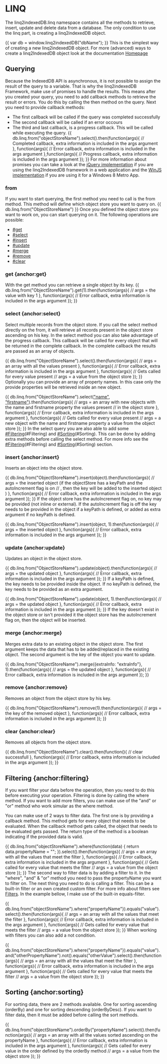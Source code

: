 # LINQ
The linq2indexedDB.linq namespace contains all the methods to retrieve, insert, update and delete data from a database. The only condition to use the linq part, is creating a linq2indexedDB object.

{{
var db = window.linq2indexedDB("dbName");
}} This is the simplest way of creating a new linq2indexedDB object. For more (advanced) ways to create a linq2IndexedDB object look at the documentation [Homepage](http://linq2indexeddb.codeplex.com/documentation)

## Querying
Because the IndexedDB API is asynchronous, it is not possible to assign the result of the query to a variable. That is why the linq2indexedDB Framework, make use of promises to handle the results. This means after you created your query, you need to add callback methods to retrieve the result or errors. You do this by calling the then method on the query. Next you need to provide callback methods:
* The first callback will be called if the query was completed successfully
* The second callback will be called if an error occours
* The third and last callback, is a progress callback. This will be called while executing the query.
{{
db.linq.from("objectStoreName").select().then(function(args){
    // Completed callback, extra information is included in the args argument
}, function(args){
    // Error callback, extra information is included in the args argument
},function(args){
    // Progress callback, extra information is included in the args argument
});
}} For more information about promises you can take a look at the [jQuery implementation](http://api.jquery.com/category/deferred-object/) if you are using the linq2IndexedDB framework in a web application and the [WinJS implementation](http://msdn.microsoft.com/en-us/library/windows/apps/br211867.aspx) if you are using it for a Windows 8 Metro App.
### from
If you want to start querying, the first method you need to call is the from method. This method will define which object store you want to query on.
{{
db.linq.from("ObjectStoreName")
}} Once you defined the object store you want to work on, you can start querying on it. The following operations are possible:
* [#get](#get)
* [#select](#select)
* [#insert](#insert)
* [#update](#update)
* [#merge](#merge)
* [#remove](#remove)
* [#clear](#clear)
### get {anchor:get}
With the get method you can retrieve a single object by its key.
{{
db.linq.from("ObjectStoreName").get(1).then(function(args){
    // args = the value with key 1
}, function(args){
    // Error callback, extra information is included in the args argument
});
}}
### select {anchor:select}
Select multiple records from the object store. If you call the select method directly on the from, it will retrieve all records present in the object store ascending on his key. In the select method you can also take advantage of the progress callback. This callback will be called for every object that will be returned in the complete callback. In the complete callback the results are passed as an array of objects.

{{
db.linq.from("ObjectStoreName").select().then(function(args){
    // args = an array with all the values present
}, function(args){
    // Error callback, extra information is included in the args argument
}, function(args){
    // Gets called for every value present
    // args = a value from the object store
});
}} Optionally you can provide an array of property names. In this case only the provide properties will be retrieved inside an new object.

{{
db.linq.from("ObjectStoreName").select(["name", "firstname"](_name_,-_firstname_)).then(function(args){
    // args = an array with new objects with the name and firstname property the values present
    // in the object store
}, function(args){
    // Error callback, extra information is included in the args argument
}, function(args){
    // Gets called for every value present
    // args = a new object with the name and firstname property a value from the object store
});
}} In the select query you are also able to add some [#Filtering](#Filtering)(#Filtering) and [#Sorting](#Sorting)(#Sorting). This can be done by adding extra methods before calling the select method. For more info see the [#Filtering](#Filtering)(#Filtering) and [#Sorting](#Sorting)(#Sorting) section. 
### insert {anchor:insert}
Inserts an object into the object store. 

{{
db.linq.from("ObjectStoreName").insert(object).then(function(args){
    // args = the inserted object (if the objectStore has a keyPath and the autoIncrement flag is on
    // , then the key will be added to the inserted object )
}, function(args){
    // Error callback, extra information is included in the args argument
});
}} If the object store has the autoIncrement flag on, no key may be provided (not inline or external). If the autoIncrement flag is off the key needs to be provided in the object if a keyPath is defined, or added as extra argument if no keyPath is defined.

{{
db.linq.from("ObjectStoreName").insert(object, 1).then(function(args){
    // args = the inserted object 
}, function(args){
    // Error callback, extra information is included in the args argument
});
}}
### update {anchor:update}
Updates an object in the object store. 

{{
db.linq.from("ObjectStoreName").update(object).then(function(args){
    // args = the updated object 
}, function(args){
    // Error callback, extra information is included in the args argument
});
}} If a keyPath is defined, the key needs to be provided inside the object. If no keyPath is defined, the key needs to be provided as an extra argument.

{{
db.linq.from("ObjectStoreName").update(object, 1).then(function(args){
    // args = the updated object 
}, function(args){
    // Error callback, extra information is included in the args argument
});
}} If the key doesn't exist in the object store or isn't provided it the object store has the autoIncrement flag on, then the object will be inserted.
### merge {anchor:merge}
Merges extra data to an existing object in the object store. The first argument keeps the data that has to be added/replaced in the existing object. The second argument is the key of the object you want to update.

{{
db.linq.from("ObjectStoreName").merge({extraInfo: "extraInfo"}, 1).then(function(args){
    // args = the updated object 
}, function(args){
    // Error callback, extra information is included in the args argument
});
}} 
### remove {anchor:remove}
Removes an object from the object store by his key. 

{{
db.linq.from("ObjectStoreName").remove(1).then(function(args){
    // args = the key of the removed object
}, function(args){
    // Error callback, extra information is included in the args argument
});
}}
### clear {anchor:clear}
Removes all objects from the object store. 

{{
db.linq.from("ObjectStoreName").clear().then(function(){
    // clear successfull
}, function(args){
    // Error callback, extra information is included in the args argument
});
}}
## Filtering {anchor:filtering}
If you want filter your data before the operation, then you need to do this before executing your operation. Filtering is done by calling the where method. If you want to add more filters, you can make use of the "and" or "or" method who work simular as the where method.

You can make use of 2 ways to filter data. The first one is by providing a callback method. This method gets for every object that needs to be evaluated. When the callback method gets called, the object that needs to be evaluated gets passed. The return type of the method is a boolean indicating if the provided data is valid.

{{
db.linq.from("objectStoreName").where(function(data) {
    return data.propertyName = "";
}).select().then(function(args){
    // args = an array with all the values that meet the filter
}, function(args){
    // Error callback, extra information is included in the args argument
}, function(args){
    // Gets called for every value that meets the filter
    // args = a value from the object store
});
}} The second way to filter data is by adding a filter to it. In the "where", "and" & "or" method you need to pass the propertyName you want to filter on. The next thing you need to do is calling a filter. This can be a built-in filter or an own created custom filter. For more info about filters see [Filters](Filters). In the example bellow, I make use of the built-in equals-filter.

{{
db.linq.from("objectStoreName").where("propertyName"}).equals("value").select().then(function(args){
    // args = an array with all the values that meet the filter
}, function(args){
    // Error callback, extra information is included in the args argument
}, function(args){
    // Gets called for every value that meets the filter
    // args = a value from the object store
});
}} When working with filters you can also add a not condition.

{{
db.linq.from("objectStoreName").where("propertyName"}).equals("value").and("otherPropertyName").not().equals("otherValue").select().then(function(args){
    // args = an array with all the values that meet the filter
}, function(args){
    // Error callback, extra information is included in the args argument
}, function(args){
    // Gets called for every value that meets the filter
    // args = a value from the object store
});
}} 
## Sorting {anchor:sorting}
For sorting data, there are 2 methods available. One for sorting ascending (orderBy) and one for sorting descending (orderByDesc). If you want to filter data, then it must be added before calling the sort methods.

{{
db.linq.from("objectStoreName").orderBy("propertyName").select().then(function(args){
    // args = an array with all the values sorted ascending on the propertyName
}, function(args){
    // Error callback, extra information is included in the args argument
}, function(args){
    // Gets called for every value in the order defined by the orderBy method
    // args = a value from the object store
});
}} 